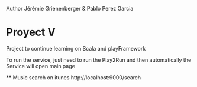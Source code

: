 Author Jérémie Grienenberger &  Pablo Perez Garcia 

# Proyect V

Project to continue learning on Scala and playFramework 

To run the service, just need to run the Play2Run and then automatically the Service will open main page

** Music search on itunes  http://localhost:9000/search